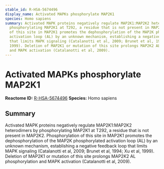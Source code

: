 ```yaml
---
stable_id: R-HSA-5674496
display_name: Activated MAPKs phosphorylate MAP2K1
species: Homo sapiens
summary: Activated MAPK proteins negatively regulate MAP2K1:MAP2K2 heterodimers by
  phosphorylating MAP2K1 at T292, a residue that is not present in MAP2K2.  Phosphorylation
  of this site in MAP2K1 promotes the dephosphorylation of the MAP2K phosphorylated
  activation loop (AL) by an unknown mechanism, establishing a negative feedback loop
  that limits MAPK signaling (Catalanotti et al, 2009; Brunet et al, 1994; Xu et al,
  1999). Deletion of MAP2K1 or mutation of this site prolongs MAP2K2 AL phosphorylation
  and MAPK activation (Catalanotti et al, 2009).
---
```


# Activated MAPKs phosphorylate MAP2K1
**Reactome ID:** [R-HSA-5674496](https://reactome.org/content/detail/R-HSA-5674496)
**Species:** Homo sapiens

## Summary

Activated MAPK proteins negatively regulate MAP2K1:MAP2K2 heterodimers by phosphorylating MAP2K1 at T292, a residue that is not present in MAP2K2.  Phosphorylation of this site in MAP2K1 promotes the dephosphorylation of the MAP2K phosphorylated activation loop (AL) by an unknown mechanism, establishing a negative feedback loop that limits MAPK signaling (Catalanotti et al, 2009; Brunet et al, 1994; Xu et al, 1999). Deletion of MAP2K1 or mutation of this site prolongs MAP2K2 AL phosphorylation and MAPK activation (Catalanotti et al, 2009).
